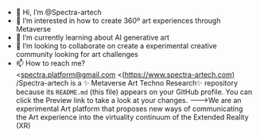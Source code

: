 - 👋 Hi, I’m @Spectra-artech
- 👀 I’m interested in how to create 360º art experiences through Metaverse 
- 🌱 I’m currently learning about AI generative art
- 💞️ I’m looking to collaborate on create a experimental creative community looking for art challenges
- 📫 How to reach me?  
<[spectra.platform@gmail.com](spectra.platform@gmail.com)
<[(https://www.spectra-artech.com)](https://www.spectra-artech.com)
/Spectra-artech is a ✨ Metaverse Art Techno Research✨ repository because its `README.md` (this file) appears on your GitHub profile.
You can click the Preview link to take a look at your changes.
--->We are an experimental Art platform that proposes new ways of communicating the Art experience into the virtuality continuum of the Extended Reality (XR)
